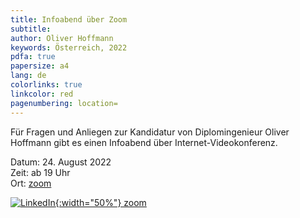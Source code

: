```yaml
---
title: Infoabend über Zoom
subtitle: 
author: Oliver Hoffmann
keywords: Österreich, 2022
pdfa: true
papersize: a4
lang: de
colorlinks: true
linkcolor: red
pagenumbering: location=
---
```


Für Fragen und Anliegen zur Kandidatur von Diplomingenieur Oliver Hoffmann gibt es einen Infoabend über Internet-Videokonferenz.

Datum: 24. August 2022  
Zeit: ab 19 Uhr  
Ort: [zoom](https://us05web.zoom.us/j/2363986464?pwd=UFdjUFRYMzljc3ZjNWkzZkg2RXIyQT09)  

[![LinkedIn](https://res.cloudinary.com/ontore/image/upload/c_scale,fl_any_format.sanitize,h_200,w_200/v1660730921/2022-08-17-zoom_z0rby9.svg){:width="50%"} zoom](https://us05web.zoom.us/j/2363986464?pwd=UFdjUFRYMzljc3ZjNWkzZkg2RXIyQT09)
